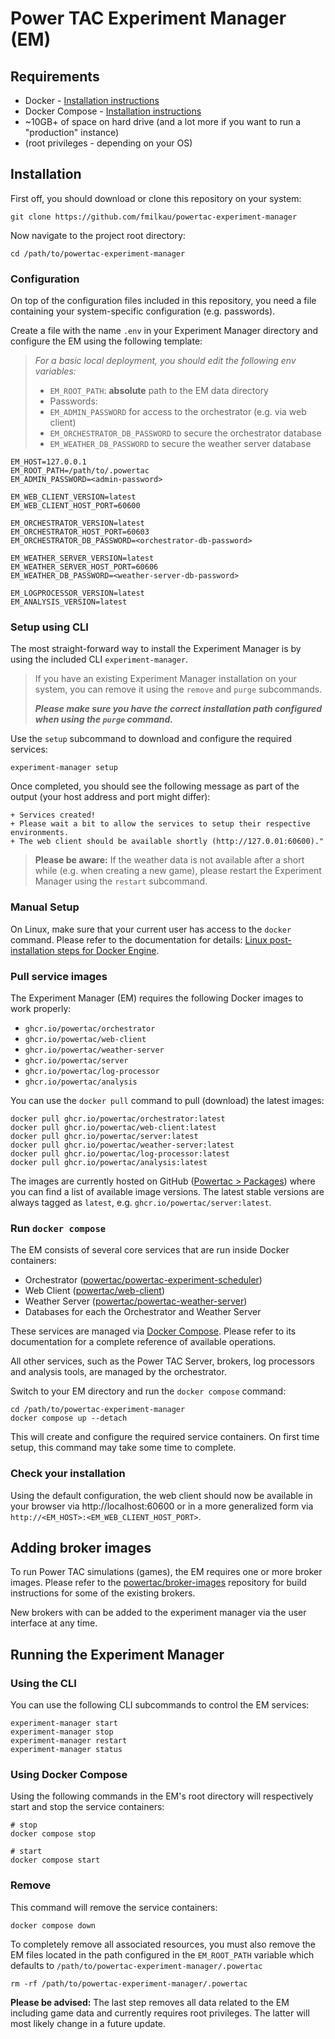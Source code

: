 # Power TAC Experiment Manager (EM)


## Requirements
- Docker - [Installation instructions](https://docs.docker.com/engine/install/)
- Docker Compose - [Installation instructions](https://docs.docker.com/compose/install/)
- ~10GB+ of space on hard drive (and a lot more if you want to run a "production" instance)
- (root privileges - depending on your OS)


## Installation

First off, you should download or clone this repository on your system:

```shell
git clone https://github.com/fmilkau/powertac-experiment-manager
```

Now navigate to the project root directory:
```shell
cd /path/to/powertac-experiment-manager
```

### Configuration

On top of the configuration files included in this repository, you need a file containing your system-specific
configuration (e.g. passwords).  

Create a file with the name `.env` in your Experiment Manager directory and configure the EM using the following
template:

> _For a basic local deployment, you should edit the following env variables:_
>- `EM_ROOT_PATH`: **absolute** path to the EM data directory 
>- Passwords:
>  - `EM_ADMIN_PASSWORD` for access to the orchestrator (e.g. via web client)
>  - `EM_ORCHESTRATOR_DB_PASSWORD` to secure the orchestrator database
>  - `EM_WEATHER_DB_PASSWORD` to secure the weather server database

```dotenv
EM_HOST=127.0.0.1
EM_ROOT_PATH=/path/to/.powertac
EM_ADMIN_PASSWORD=<admin-password>

EM_WEB_CLIENT_VERSION=latest
EM_WEB_CLIENT_HOST_PORT=60600

EM_ORCHESTRATOR_VERSION=latest
EM_ORCHESTRATOR_HOST_PORT=60603
EM_ORCHESTRATOR_DB_PASSWORD=<orchestrator-db-password>

EM_WEATHER_SERVER_VERSION=latest
EM_WEATHER_SERVER_HOST_PORT=60606
EM_WEATHER_DB_PASSWORD=<weather-server-db-password>

EM_LOGPROCESSOR_VERSION=latest
EM_ANALYSIS_VERSION=latest
```

### Setup using CLI

The most straight-forward way to install the Experiment Manager is by using the included CLI `experiment-manager`. 

> If you have an existing Experiment Manager installation on your system, you can remove it using the `remove` and
> `purge` subcommands.
> 
> **_Please make sure you have the correct installation path configured when using the `purge` command._**

Use the `setup` subcommand to download and configure the required services:
```shell
experiment-manager setup
```

Once completed, you should see the following message as part of the output (your host address and port might differ):

```shell
+ Services created!
+ Please wait a bit to allow the services to setup their respective environments.
+ The web client should be available shortly (http://127.0.01:60600)."
```

> **Please be aware:** If the weather data is not available after a short while (e.g. when creating a new game), please restart the
> Experiment Manager using the `restart` subcommand.

### Manual Setup

On Linux, make sure that your current user has access to the `docker` command. Please refer to the documentation for
details: [Linux post-installation steps for Docker Engine](https://docs.docker.com/engine/install/linux-postinstall/).

### Pull service images

The Experiment Manager (EM) requires the following Docker images to work properly:

- `ghcr.io/powertac/orchestrator`
- `ghcr.io/powertac/web-client`
- `ghcr.io/powertac/weather-server`
- `ghcr.io/powertac/server`
- `ghcr.io/powertac/log-processor`
- `ghcr.io/powertac/analysis`

You can use the `docker pull` command to pull (download) the latest images:

```shell
docker pull ghcr.io/powertac/orchestrator:latest
docker pull ghcr.io/powertac/web-client:latest
docker pull ghcr.io/powertac/server:latest 
docker pull ghcr.io/powertac/weather-server:latest
docker pull ghcr.io/powertac/log-processor:latest
docker pull ghcr.io/powertac/analysis:latest
```

The images are currently hosted on GitHub ([Powertac > Packages](https://github.com/orgs/powertac/packages)) where you
can find a list of available image versions. The latest stable versions are always tagged as `latest`, e.g.
`ghcr.io/powertac/server:latest`.


### Run `docker compose`

The EM consists of several core services that are run inside Docker containers:

- Orchestrator ([powertac/powertac-experiment-scheduler](https://github.com/powertac/powertac-experiment-scheduler))
- Web Client ([powertac/web-client](https://github.com/powertac/web-client))
- Weather Server ([powertac/powertac-weather-server](https://github.com/powertac/powertac-weather-server))
- Databases for each the Orchestrator and Weather Server

These services are managed via [Docker Compose](https://docs.docker.com/compose/). Please refer to its documentation for
a complete reference of available operations.

All other services, such as the Power TAC Server, brokers, log processors and analysis tools, are managed by the
orchestrator. 

Switch to your EM directory and run the `docker compose` command:

```shell
cd /path/to/powertac-experiment-manager
docker compose up --detach
```

This will create and configure the required service containers. On first time setup, this command may take some time to
complete.


### Check your installation

Using the default configuration, the web client should now be available in your browser via http://localhost:60600
or in a more generalized form via `http://<EM_HOST>:<EM_WEB_CLIENT_HOST_PORT>`.


## Adding broker images

To run Power TAC simulations (games), the EM requires one or more broker images. Please refer to the
[powertac/broker-images](https://github.com/powertac/broker-images) repository for build instructions for some of the
existing brokers.

New brokers with can be added to the experiment manager via the user interface at any time.


## Running the Experiment Manager

### Using the CLI

You can use the following CLI subcommands to control the EM services:

```shell
experiment-manager start
experiment-manager stop
experiment-manager restart
experiment-manager status
```

### Using Docker Compose

Using the following commands in the EM's root directory will respectively start and stop the service containers: 

```shell
# stop
docker compose stop

# start
docker compose start
```

### Remove

This command will remove the service containers:

```shell
docker compose down
```

To completely remove all associated resources, you must also remove the EM files located in the path configured in the
`EM_ROOT_PATH` variable which defaults to `/path/to/powertac-experiment-manager/.powertac`

```shell
rm -rf /path/to/powertac-experiment-manager/.powertac
```

**Please be advised:** The last step removes all data related to the EM including game data and currently requires root
privileges. The latter will most likely change in a future update.

